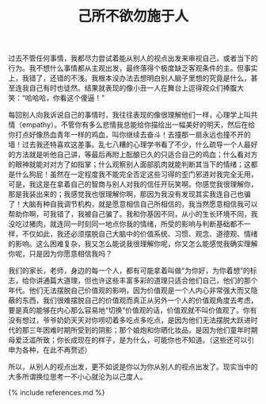 ﻿---
layout: post
title: 己所不欲勿施于人
category: 生活
---

过去不管任何事情，我都尽力尝试着能从别人的视点出发来审视自己，或者当下的行为。我不想什么事情都从主观出发，最终落得个极度缺乏客观条件的主。但事实上，我错了，还错的不浅。我根本没办法去想明白别人脑子里想的究竟是什么，甚至连我自己有时也徒然。结果就表现的像小丑一人在舞台上逗得观众们捧腹大笑：“哈哈哈，你看这个傻逼！”

 

每回别人向我诉说自己的事情时，我往往表现的像很理解他们一样，心理学上叫共情（empathy）。不管你有多么悲情我总能给你描绘出一幅美好的明天，然后在给你打点好像热血青年一样的鸡血，叫你继续去奋斗！去撞那一扇永远也撞不开的墙！过去我还特喜欢这差事。乱七八糟的心理学书看了不少，什么疏导一个人最好的方法就是听他自己讲，等最后再附上酝酿已久的只适合自己的鸡血；什么看对方的眼神就能对对方了如指掌；什么观察别人面部肌肉就能判断其当下的情绪；这都是什么狗屁！虽然在一定程度我不能完全否定这些习得的歪门邪道对我完全无用，可是，我这是在拿着自己的智商与别人对我的信任开玩笑啊。你感觉我很理解你，那是我装出来的；我感觉我也很理解你啊，那因为我没有发现其实我连自己也骗了！大脑有种自我调节机构，就是愿意相信自己所相信的，我当然愿意相信我可以帮助你啊，可我错了，我被自己骗了。我和你基因不同，从小的生长环境不同，我没吃过猪肉，就连同一时刻同一地点你我的情绪，所受的影响与判断基础都不一样，不仅如此，我还必须摆脱自己大脑中的价值系统、习惯、观念、道德观、情绪的影响。这么困难复杂，我又怎么能说我很理解你呢，你又怎么能感觉我确实理解你呢，只是因为你愿意相信我吗？

 

我们的家长，老师，身边的每一个人，都有可能拿着叫做“为你好，为你着想”的标志，给你讲通篇大道理，但也许这些丰富多彩的道理只适合他们自己，他们的那个年代。他们无法摆脱自己价值观的影响，因为价值观是一个人内心非常强大而又隐蔽的东西，我们很难摆脱自己的价值观而真正从另外一个人的价值观角度去考虑，要是真的能够在内心那么容易地“切换”价值观的话，价值观就不叫价值观了。你有没有想过，爷爷奶奶天天对你唠叨着多吃点多吃点，是因为他们无法摆脱大跃进时代的那三年困难时期所受到的阴影；那个娘炮和你晒化妆品，是因为他们童年时期母爱泛滥所致；你长成现在的样子，是为什么，可能你也不知道。（这些还可以引申为各种，在此不再赘述）

 

所以，从别人的视点出发，更不如说是你以为你从别人的视点出发了。现实当中的大多所谓换位思考一不小心就沦为以己度人。


{% include references.md %}
